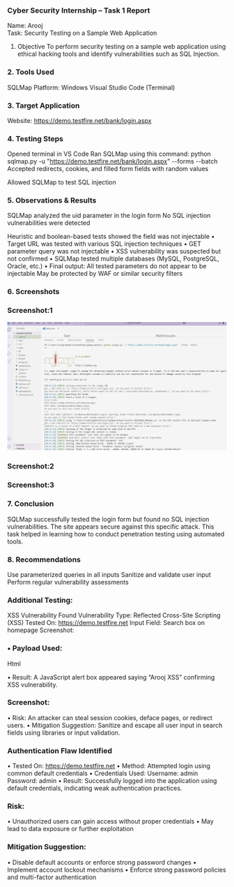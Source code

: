 ### Cyber Security Internship – Task 1 Report  
Name: Arooj  
Task: Security Testing on a Sample Web Application  
1. Objective
To perform security testing on a sample web application using ethical hacking tools and identify vulnerabilities such as SQL Injection.

### 2. Tools Used
SQLMap
Platform: Windows
Visual Studio Code (Terminal)

### 3. Target Application
Website: https://demo.testfire.net/bank/login.aspx

### 4. Testing Steps
Opened terminal in VS Code
Ran SQLMap using this command:
python sqlmap.py -u "https://demo.testfire.net/bank/login.aspx" --forms --batch
Accepted redirects, cookies, and filled form fields with random values

Allowed SQLMap to test  SQL injection 

### 5. Observations & Results
SQLMap analyzed the uid parameter in the login form
No SQL injection vulnerabilities were detected

Heuristic and boolean-based tests showed the field was not injectable
•	Target URL was tested with various SQL injection techniques
•	GET parameter query was not injectable
•	XSS vulnerability was suspected but not confirmed
•	SQLMap tested multiple databases (MySQL, PostgreSQL, Oracle, etc.)
•	Final output:
All tested parameters do not appear to be injectable
May be protected by WAF or similar security filters

### 6. Screenshots

### Screenshot:1
![My Screenshot](Screenshot%202025-05-13%20074541.png)
 


### Screenshot:2
 

### Screenshot:3
 
### 7. Conclusion
SQLMap successfully tested the login form but found no SQL injection vulnerabilities. The site appears secure against this specific attack. This task helped in learning how to conduct penetration testing using automated tools.

### 8. Recommendations
Use parameterized queries in all inputs
Sanitize and validate user input
Perform regular vulnerability assessments

### Additional Testing:
XSS Vulnerability Found
Vulnerability Type: Reflected Cross-Site Scripting (XSS)
Tested On: https://demo.testfire.net
Input Field: Search box on homepage
Screenshot:
 
### •	Payload Used:
Html
<script>alert("Arooj XSS")</script>
•	Result: A JavaScript alert box appeared saying “Arooj XSS” confirming XSS vulnerability.





### Screenshot:
 
•	Risk: An attacker can steal session cookies, deface pages, or redirect users.
•	Mitigation Suggestion: Sanitize and escape all user input in search fields using libraries or input validation.
### Authentication Flaw Identified
•	Tested On: https://demo.testfire.net
•	Method: Attempted login using common default credentials
•	Credentials Used:
Username: admin  
Password: admin
•	Result: Successfully logged into the application using default credentials, indicating weak authentication practices.
### Risk:
•	Unauthorized users can gain access without proper credentials
•	May lead to data exposure or further exploitation
### Mitigation Suggestion:
•	Disable default accounts or enforce strong password changes
•	Implement account lockout mechanisms
•	Enforce strong password policies and multi-factor authentication


